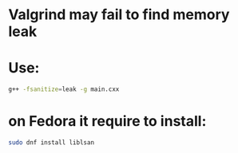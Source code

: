 # Valgrind may fail to find memory leak
# Use:
```sh
g++ -fsanitize=leak -g main.cxx
```
# on Fedora it require to install:
```sh
sudo dnf install liblsan
```

